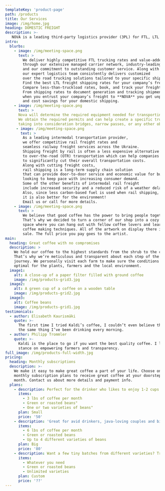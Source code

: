 ```yaml
---
templateKey: 'product-page'
path: /products
title: Our Services
image: /img/home.jpg
heading: DOMESTIC FREIGHT 
description: >-
   NOVA is a leading third-party logistics provider (3PL) for FTL, LTL and OOG truckload freight shipping throughout Ukraine.
intro: 
  blurbs:
    - image: /img/meeting-space.png
      text: >
        We deliver highly competitive FTL trucking rates and value-added full truckload shipping services 
        through our extensive managed carrier network, industry-leading technology,
        and our commitment to outstanding customer service. Along with our top-quality carrier network, 
        our expert logistics team consistently delivers customized 
        over the road trucking solutions tailored to your specific shipping needs.
        Find the best LTL freight shipping rates for your company’s freight. 
        Compare less-than-truckload rates, book, and track your freight all in one place.
        From shipping rates to document generation and tracking shipments, 
        when you entrust your company’s freight to **NOVA** you get unparalleled convenience, control, 
        and cost savings for your domestic shipping.
    - image: /img/meeting-space.png
      text: >
      Nova will determine the required equipment needed for transporting any over-dimensional freight.
      We obtain the required permits and can help create a specific trucking route
      taking into consideration bridges, narrow passes, or any other obstacles that may hinder transport.
     - image: /img/meeting-space.png
       text: >
        As a leading intermodal transportation provider, 
        we offer competitive rail freight rates and 
        seamless railway freight services across the Ukraine.
        Shipping freight by rail is often a less expensive alternative 
        to over-the-road (OTR) transportation which can help companies 
        to significantly cut their overall transportation costs.
        Along with cutting freight costs, 
        rail shipping is a long-term supply chain solution 
        that can provide door-to-door service and economic value for businesses 
        looking to keep pace with increasing consumer demand.
        Some of the other benefits of intermodal rail freight 
        include increased security and a reduced risk of a weather delay and cargo loss.
        Also, since less carbon-based fuel is used when rail shipping, 
        it is also better for the environment!
        Email us or call for more details.
    - image: /img/meeting-space.png
      text: >
        We believe that good coffee has the power to bring people together.
        That’s why we decided to turn a corner of our shop into a cozy meeting
        space where you can hang out with fellow coffee lovers and learn about
        coffee making techniques. All of the artwork on display there is for
        sale. The full price you pay goes to the artist.
main:
  heading: Great coffee with no compromises
  description: >
    We hold our coffee to the highest standards from the shrub to the cup.
    That’s why we’re meticulous and transparent about each step of the coffee’s
    journey. We personally visit each farm to make sure the conditions are
    optimal for the plants, farmers and the local environment.
  image1:
    alt: A close-up of a paper filter filled with ground coffee
    image: /img/products-grid3.jpg
  image2:
    alt: A green cup of a coffee on a wooden table
    image: /img/products-grid2.jpg
  image3:
    alt: Coffee beans
    image: /img/products-grid1.jpg
testimonials:
  - author: Elisabeth Kaurismäki
    quote: >-
      The first time I tried Kaldi’s coffee, I couldn’t even believe that was
      the same thing I’ve been drinking every morning.
  - author: Philipp Trommler
    quote: >-
      Kaldi is the place to go if you want the best quality coffee. I love their
      stance on empowering farmers and transparency.
full_image: /img/products-full-width.jpg
pricing:
  heading: Monthly subscriptions
  description: >-
    We make it easy to make great coffee a part of your life. Choose one of our
    monthly subscription plans to receive great coffee at your doorstep each
    month. Contact us about more details and payment info.
  plans:
    - description: Perfect for the drinker who likes to enjoy 1-2 cups per day.
      items:
        - 3 lbs of coffee per month
        - Green or roasted beans"
        - One or two varieties of beans"
      plan: Small
      price: '50'
    - description: 'Great for avid drinkers, java-loving couples and bigger crowds'
      items:
        - 6 lbs of coffee per month
        - Green or roasted beans
        - Up to 4 different varieties of beans
      plan: Big
      price: '80'
    - description: Want a few tiny batches from different varieties? Try our custom plan
      items:
        - Whatever you need
        - Green or roasted beans
        - Unlimited varieties
      plan: Custom
      price: '??'
---
```


